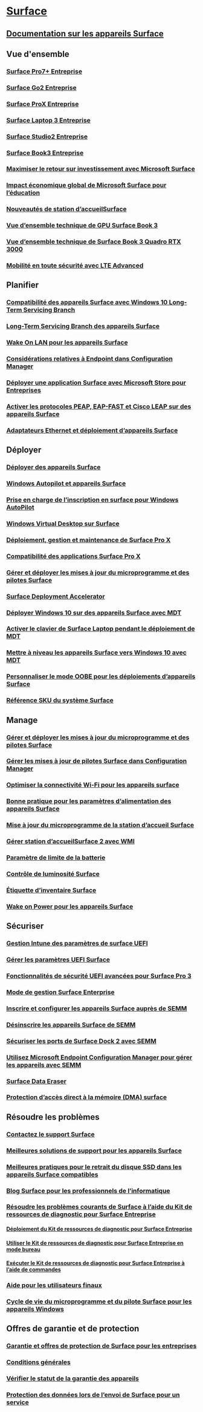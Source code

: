# [Surface](index.yml)

## [Documentation sur les appareils Surface](get-started.yml)

## Vue d'ensemble

### [Surface Pro7+ Entreprise](https://www.microsoft.com/surface/business/surface-pro-7-plus)
### [Surface Go2 Entreprise](https://www.microsoft.com/surface/business/surface-go-2)
### [Surface ProX Entreprise](https://www.microsoft.com/surface/business/surface-pro-x)
### [Surface Laptop 3 Entreprise](https://www.microsoft.com/surface/business/surface-laptop-3)
### [Surface Studio2 Entreprise](https://www.microsoft.com/surface/business/surface-studio-2)
### [Surface Book3 Entreprise](https://www.microsoft.com/surface/business/surface-book-3)
### [Maximiser le retour sur investissement avec Microsoft Surface](forrester-tei-study.md)
### [Impact économique global de Microsoft Surface pour l’éducation](forrester-tei-edu-study.md)
### [Nouveautés de station d’accueilSurface](surface-dock-whats-new.md)
### [Vue d’ensemble technique de GPU Surface Book 3](surface-book-GPU-overview.md)
### [Vue d’ensemble technique de Surface Book 3 Quadro RTX 3000](surface-book-quadro.md)
### [Mobilité en toute sécurité avec LTE Advanced](https://www.microsoft.com/surface/business/lte-laptops-and-tablets)

## Planifier

### [Compatibilité des appareils Surface avec Windows 10 Long-Term Servicing Branch](surface-device-compatibility-with-windows-10-ltsc.md)
### [Long-Term Servicing Branch des appareils Surface](ltsb-for-surface.md)
### [Wake On LAN pour les appareils Surface](wake-on-lan-for-surface-devices.md)
### [Considérations relatives à Endpoint dans Configuration Manager](considerations-for-surface-and-system-center-configuration-manager.md)
### [Déployer une application Surface avec Microsoft Store pour Entreprises](deploy-surface-app-with-windows-store-for-business.md)
### [Activer les protocoles PEAP, EAP-FAST et Cisco LEAP sur des appareils Surface](enable-peap-eap-fast-and-cisco-leap-on-surface-devices.md)
### [Adaptateurs Ethernet et déploiement d’appareils Surface](ethernet-adapters-and-surface-device-deployment.md)

## Déployer

### [Déployer des appareils Surface](deploy.md)
### [Windows Autopilot et appareils Surface](windows-autopilot-and-surface-devices.md)
### [Prise en charge de l’inscription en surface pour Windows AutoPilot](surface-autopilot-registration-support.md)
### [Windows Virtual Desktop sur Surface](windows-virtual-desktop-surface.md)
### [Déploiement, gestion et maintenance de Surface Pro X](surface-pro-arm-app-management.md)
### [Compatibilité des applications Surface Pro X](surface-pro-arm-app-performance.md)
### [Gérer et déployer les mises à jour du microprogramme et des pilotes Surface](manage-surface-driver-and-firmware-updates.md)
### [Surface Deployment Accelerator](microsoft-surface-deployment-accelerator.md)
### [Déployer Windows 10 sur des appareils Surface avec MDT](deploy-windows-10-to-surface-devices-with-mdt.md)
### [Activer le clavier de Surface Laptop pendant le déploiement de MDT](enable-surface-keyboard-for-windows-pe-deployment.md)
### [Mettre à niveau les appareils Surface vers Windows 10 avec MDT](upgrade-surface-devices-to-windows-10-with-mdt.md)
### [Personnaliser le mode OOBE pour les déploiements d’appareils Surface](customize-the-oobe-for-surface-deployments.md)
### [Référence SKU du système Surface](surface-system-sku-reference.md)

## Manage

### [Gérer et déployer les mises à jour du microprogramme et des pilotes Surface](manage-surface-driver-and-firmware-updates.md)
### [Gérer les mises à jour de pilotes Surface dans Configuration Manager](manage-surface-driver-updates-configuration-manager.md)
### [Optimiser la connectivité Wi-Fi pour les appareils surface](surface-wireless-connect.md)
### [Bonne pratique pour les paramètres d’alimentation des appareils Surface](maintain-optimal-power-settings-on-Surface-devices.md)
### [Mise à jour du microprogramme de la station d’accueil Surface](surface-dock-firmware-update.md)
### [Gérer station d’accueilSurface 2 avec WMI](surface-dock2-wmi.md)
### [Paramètre de limite de la batterie](battery-limit.md)
### [Contrôle de luminosité Surface](microsoft-surface-brightness-control.md)
### [Étiquette d’inventaire Surface](assettag.md)
### [Wake on Power pour les appareils Surface](wake-on-power-for-surface.md)

## Sécuriser

### [Gestion Intune des paramètres de surface UEFI](surface-manage-dfci-guide.md)
### [Gérer les paramètres UEFI Surface](manage-surface-uefi-settings.md)
### [Fonctionnalités de sécurité UEFI avancées pour Surface Pro 3](advanced-uefi-security-features-for-surface-pro-3.md)
### [Mode de gestion Surface Enterprise](surface-enterprise-management-mode.md)
### [Inscrire et configurer les appareils Surface auprès de SEMM](enroll-and-configure-surface-devices-with-semm.md)
### [Désinscrire les appareils Surface de SEMM](unenroll-surface-devices-from-semm.md)
### [Sécuriser les ports de Surface Dock 2 avec SEMM](secure-surface-dock-ports-semm.md)
### [Utilisez Microsoft Endpoint Configuration Manager pour gérer les appareils avec SEMM](use-system-center-configuration-manager-to-manage-devices-with-semm.md)
### [Surface Data Eraser](microsoft-surface-data-eraser.md)
### [Protection d’accès direct à la mémoire (DMA) surface](dma-protect.md)

## Résoudre les problèmes
### [Contactez le support Surface](contact-surface-support.md)
### [Meilleures solutions de support pour les appareils Surface](support-solutions-surface.md)
### [Meilleures pratiques pour le retrait du disque SSD dans les appareils Surface compatibles](surface-ssd-removal-guide.md)
### [Blog Surface pour les professionnels de l’informatique](https://techcommunity.microsoft.com/t5/surface-it-pro-blog/bg-p/SurfaceITPro)
### [Résoudre les problèmes courants de Surface à l’aide du Kit de ressources de diagnostic pour Surface Entreprise](surface-diagnostic-toolkit-for-business-intro.md)
#### [Déploiement du Kit de ressources de diagnostic pour Surface Entreprise](surface-diagnostic-toolkit-business.md)
#### [Utiliser le Kit de ressources de diagnostic pour Surface Entreprise en mode bureau](surface-diagnostic-toolkit-desktop-mode.md)
#### [Exécuter le Kit de ressources de diagnostic pour Surface Entreprise à l’aide de commandes](surface-diagnostic-toolkit-command-line.md)
### [Aide pour les utilisateurs finaux](https://support.microsoft.com/products/surface-devices)
### [Cycle de vie du microprogramme et du pilote Surface pour les appareils Windows](surface-driver-firmware-lifecycle-support.md)

## Offres de garantie et de protection
### [Garantie et offres de protection de Surface pour les entreprises](https://www.microsoft.com/surface/business/warranty-service-offerings-and-support)
### [Conditions générales](https://support.microsoft.com/help/4493926/warranties-extended-service-plans-and-terms-conditions-for-your-device)
### [Vérifier le statut de la garantie des appareils](https://mybusinessservice.surface.com/)
### [Protection des données lors de l’envoi de Surface pour un service](https://support.microsoft.com/help/4023508/surface-faq-protecting-your-data-service)